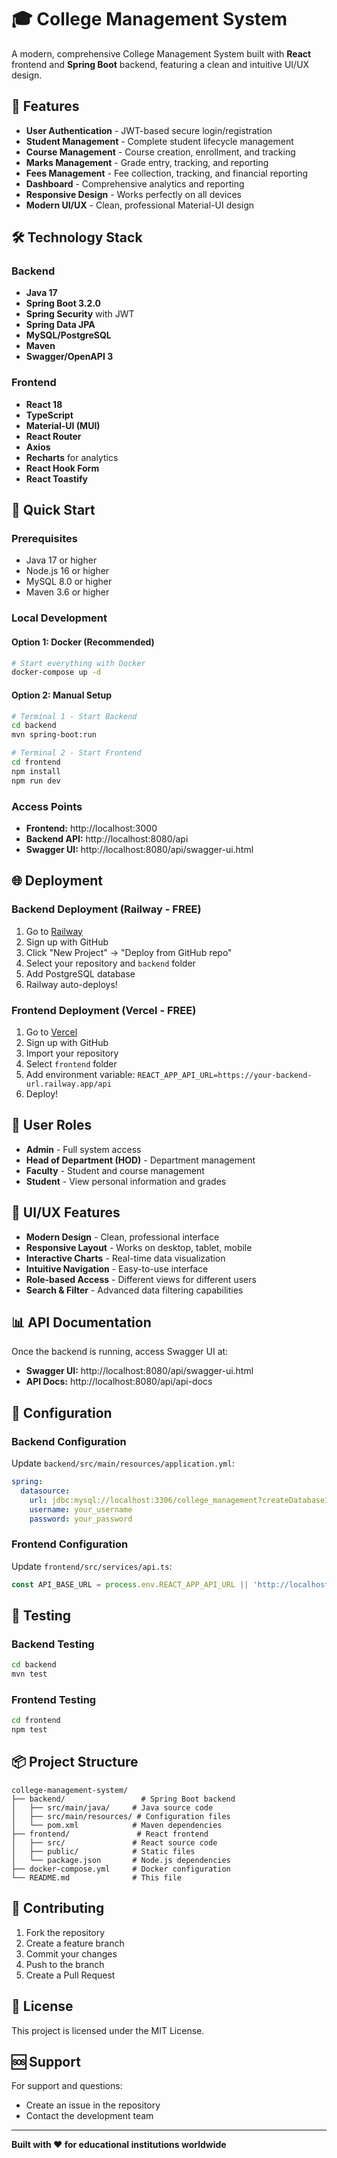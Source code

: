 # 🎓 College Management System

A modern, comprehensive College Management System built with **React** frontend and **Spring Boot** backend, featuring a clean and intuitive UI/UX design.

## 🚀 Features

- **User Authentication** - JWT-based secure login/registration
- **Student Management** - Complete student lifecycle management
- **Course Management** - Course creation, enrollment, and tracking
- **Marks Management** - Grade entry, tracking, and reporting
- **Fees Management** - Fee collection, tracking, and financial reporting
- **Dashboard** - Comprehensive analytics and reporting
- **Responsive Design** - Works perfectly on all devices
- **Modern UI/UX** - Clean, professional Material-UI design

## 🛠️ Technology Stack

### Backend
- **Java 17**
- **Spring Boot 3.2.0**
- **Spring Security** with JWT
- **Spring Data JPA**
- **MySQL/PostgreSQL**
- **Maven**
- **Swagger/OpenAPI 3**

### Frontend
- **React 18**
- **TypeScript**
- **Material-UI (MUI)**
- **React Router**
- **Axios**
- **Recharts** for analytics
- **React Hook Form**
- **React Toastify**

## 🚀 Quick Start

### Prerequisites
- Java 17 or higher
- Node.js 16 or higher
- MySQL 8.0 or higher
- Maven 3.6 or higher

### Local Development

#### Option 1: Docker (Recommended)
```bash
# Start everything with Docker
docker-compose up -d
```

#### Option 2: Manual Setup
```bash
# Terminal 1 - Start Backend
cd backend
mvn spring-boot:run

# Terminal 2 - Start Frontend
cd frontend
npm install
npm run dev
```

### Access Points
- **Frontend:** http://localhost:3000
- **Backend API:** http://localhost:8080/api
- **Swagger UI:** http://localhost:8080/api/swagger-ui.html

## 🌐 Deployment

### Backend Deployment (Railway - FREE)
1. Go to [Railway](https://railway.app)
2. Sign up with GitHub
3. Click "New Project" → "Deploy from GitHub repo"
4. Select your repository and `backend` folder
5. Add PostgreSQL database
6. Railway auto-deploys!

### Frontend Deployment (Vercel - FREE)
1. Go to [Vercel](https://vercel.com)
2. Sign up with GitHub
3. Import your repository
4. Select `frontend` folder
5. Add environment variable: `REACT_APP_API_URL=https://your-backend-url.railway.app/api`
6. Deploy!

## 📱 User Roles

- **Admin** - Full system access
- **Head of Department (HOD)** - Department management
- **Faculty** - Student and course management
- **Student** - View personal information and grades

## 🎨 UI/UX Features

- **Modern Design** - Clean, professional interface
- **Responsive Layout** - Works on desktop, tablet, mobile
- **Interactive Charts** - Real-time data visualization
- **Intuitive Navigation** - Easy-to-use interface
- **Role-based Access** - Different views for different users
- **Search & Filter** - Advanced data filtering capabilities

## 📊 API Documentation

Once the backend is running, access Swagger UI at:
- **Swagger UI:** http://localhost:8080/api/swagger-ui.html
- **API Docs:** http://localhost:8080/api/api-docs

## 🔧 Configuration

### Backend Configuration
Update `backend/src/main/resources/application.yml`:
```yaml
spring:
  datasource:
    url: jdbc:mysql://localhost:3306/college_management?createDatabaseIfNotExist=true&useSSL=false&serverTimezone=UTC
    username: your_username
    password: your_password
```

### Frontend Configuration
Update `frontend/src/services/api.ts`:
```typescript
const API_BASE_URL = process.env.REACT_APP_API_URL || 'http://localhost:8080/api';
```

## 🧪 Testing

### Backend Testing
```bash
cd backend
mvn test
```

### Frontend Testing
```bash
cd frontend
npm test
```

## 📦 Project Structure

```
college-management-system/
├── backend/                 # Spring Boot backend
│   ├── src/main/java/     # Java source code
│   ├── src/main/resources/ # Configuration files
│   └── pom.xml            # Maven dependencies
├── frontend/               # React frontend
│   ├── src/               # React source code
│   ├── public/            # Static files
│   └── package.json       # Node.js dependencies
├── docker-compose.yml     # Docker configuration
└── README.md              # This file
```

## 🤝 Contributing

1. Fork the repository
2. Create a feature branch
3. Commit your changes
4. Push to the branch
5. Create a Pull Request

## 📄 License

This project is licensed under the MIT License.

## 🆘 Support

For support and questions:
- Create an issue in the repository
- Contact the development team

---

**Built with ❤️ for educational institutions worldwide**